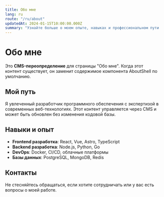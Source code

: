 ```yaml
---
title: Обо мне
lang: ru
route: "/ru/about"
updatedAt: 2024-01-15T10:00:00.000Z
summary: "Узнайте больше о моем опыте, навыках и профессиональном пути в разработке программного обеспечения."
---
```


# Обо мне

Это **CMS-переопределение** для страницы "Обо мне". Когда этот контент существует, он заменит содержимое компонента AboutShell по умолчанию.

## Мой путь

Я увлеченный разработчик программного обеспечения с экспертизой в современных веб-технологиях. Этот контент управляется через CMS и может быть обновлен без изменения кодовой базы.

## Навыки и опыт

- **Frontend разработка**: React, Vue, Astro, TypeScript
- **Backend разработка**: Node.js, Python, Go
- **DevOps**: Docker, CI/CD, облачные платформы
- **Базы данных**: PostgreSQL, MongoDB, Redis

## Контакты

Не стесняйтесь обращаться, если хотите сотрудничать или у вас есть вопросы о моей работе.